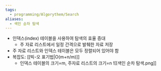 ```yaml
---
tags:
  - programming/Algorythem/Search
aliases:
  - 색인 순차 탐색
---
```


- 인덱스(index) 테이블을 사용하여 탐색의 효율 증대
	- 주 자료 리스트에서 일정 간격으로 발췌한 자료 저장 
- 주 자료 리스트와 인덱스 테이블은 모두 정렬되어 있어야 함
- 복잡도: [[빅-오 표기법|O(m+n/m)]]
	- 인덱스 테이블의 크기=m, 주자료 리스트의 크기=n 
	![[색인 순차 탐색.png]]